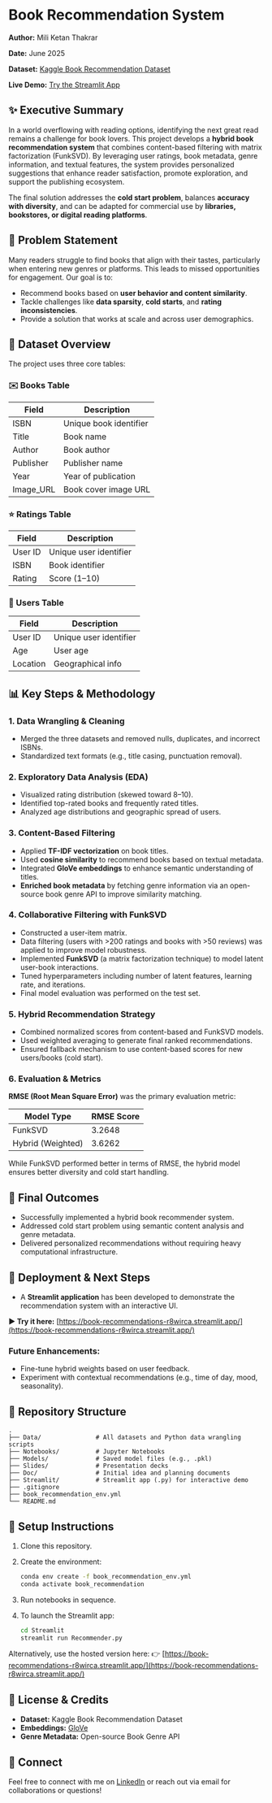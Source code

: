 # Book Recommendation System

**Author:** Mili Ketan Thakrar

**Date:** June 2025

**Dataset:** [Kaggle Book Recommendation Dataset](https://www.kaggle.com/datasets/arashnic/book-recommendation-dataset)

**Live Demo:** [Try the Streamlit App](https://book-recommendations-r8wirca.streamlit.app/)


## ✨ Executive Summary

In a world overflowing with reading options, identifying the next great read remains a challenge for book lovers. This project develops a **hybrid book recommendation system** that combines content-based filtering with matrix factorization (FunkSVD). By leveraging user ratings, book metadata, genre information, and textual features, the system provides personalized suggestions that enhance reader satisfaction, promote exploration, and support the publishing ecosystem.

The final solution addresses the **cold start problem**, balances **accuracy with diversity**, and can be adapted for commercial use by **libraries, bookstores, or digital reading platforms**.


## 🔗 Problem Statement

Many readers struggle to find books that align with their tastes, particularly when entering new genres or platforms. This leads to missed opportunities for engagement. Our goal is to:

* Recommend books based on **user behavior and content similarity**.
* Tackle challenges like **data sparsity**, **cold starts**, and **rating inconsistencies**.
* Provide a solution that works at scale and across user demographics.


## 📑 Dataset Overview

The project uses three core tables:

### ✉️ Books Table

| Field      | Description            |
| ---------- | ---------------------- |
| ISBN       | Unique book identifier |
| Title      | Book name              |
| Author     | Book author            |
| Publisher  | Publisher name         |
| Year       | Year of publication    |
| Image\_URL | Book cover image URL   |

### ⭐ Ratings Table

| Field   | Description            |
| ------- | ---------------------- |
| User ID | Unique user identifier |
| ISBN    | Book identifier        |
| Rating  | Score (1–10)           |

### 👤 Users Table

| Field    | Description            |
| -------- | ---------------------- |
| User ID  | Unique user identifier |
| Age      | User age               |
| Location | Geographical info      |


## 📊 Key Steps & Methodology

### 1. Data Wrangling & Cleaning

* Merged the three datasets and removed nulls, duplicates, and incorrect ISBNs.
* Standardized text formats (e.g., title casing, punctuation removal).

### 2. Exploratory Data Analysis (EDA)

* Visualized rating distribution (skewed toward 8–10).
* Identified top-rated books and frequently rated titles.
* Analyzed age distributions and geographic spread of users.

### 3. Content-Based Filtering

* Applied **TF-IDF vectorization** on book titles.
* Used **cosine similarity** to recommend books based on textual metadata.
* Integrated **GloVe embeddings** to enhance semantic understanding of titles.
* **Enriched book metadata** by fetching genre information via an open-source book genre API to improve similarity matching.

### 4. Collaborative Filtering with FunkSVD

* Constructed a user-item matrix.
* Data filtering (users with >200 ratings and books with >50 reviews) was applied to improve model robustness.
* Implemented **FunkSVD** (a matrix factorization technique) to model latent user-book interactions.
* Tuned hyperparameters including number of latent features, learning rate, and iterations.
* Final model evaluation was performed on the test set.

### 5. Hybrid Recommendation Strategy

* Combined normalized scores from content-based and FunkSVD models.
* Used weighted averaging to generate final ranked recommendations.
* Ensured fallback mechanism to use content-based scores for new users/books (cold start).

### 6. Evaluation & Metrics

**RMSE (Root Mean Square Error)** was the primary evaluation metric:

| Model Type        | RMSE Score |
| ----------------- | ---------- |
| FunkSVD           | 3.2648     |
| Hybrid (Weighted) | 3.6262     |

While FunkSVD performed better in terms of RMSE, the hybrid model ensures better diversity and cold start handling.


## 🤝 Final Outcomes

* Successfully implemented a hybrid book recommender system.
* Addressed cold start problem using semantic content analysis and genre metadata.
* Delivered personalized recommendations without requiring heavy computational infrastructure.

## 🚀 Deployment & Next Steps

* A **Streamlit application** has been developed to demonstrate the recommendation system with an interactive UI.

**▶ Try it here:** [https://book-recommendations-r8wirca.streamlit.app/](https://book-recommendations-r8wirca.streamlit.app/)

### Future Enhancements:

* Fine-tune hybrid weights based on user feedback.
* Experiment with contextual recommendations (e.g., time of day, mood, seasonality).

## 📂 Repository Structure

```
.
├── Data/               # All datasets and Python data wrangling scripts
├── Notebooks/          # Jupyter Notebooks
├── Models/             # Saved model files (e.g., .pkl)
├── Slides/             # Presentation decks
├── Doc/                # Initial idea and planning documents
├── Streamlit/          # Streamlit app (.py) for interactive demo
├── .gitignore
├── book_recommendation_env.yml
└── README.md
```

## 🚪 Setup Instructions

1. Clone this repository.

2. Create the environment:

   ```bash
   conda env create -f book_recommendation_env.yml
   conda activate book_recommendation
   ```

3. Run notebooks in sequence.

4. To launch the Streamlit app:

   ```bash
   cd Streamlit
   streamlit run Recommender.py
   ```

Alternatively, use the hosted version here:
👉 [https://book-recommendations-r8wirca.streamlit.app/](https://book-recommendations-r8wirca.streamlit.app/)

## 📄 License & Credits

* **Dataset:** Kaggle Book Recommendation Dataset
* **Embeddings:** [GloVe](https://nlp.stanford.edu/projects/glove/)
* **Genre Metadata:** Open-source Book Genre API

## 📢 Connect

Feel free to connect with me on [LinkedIn](https://www.linkedin.com/in/mili-ketan-thakrar) or reach out via email for collaborations or questions!


